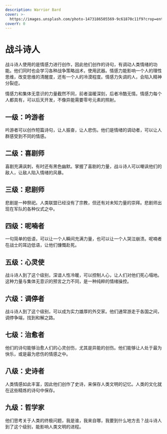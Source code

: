 ```yaml
---
description: Warrior Bard
cover: >-
  https://images.unsplash.com/photo-1473186505569-9c61870c11f9?crop=entropy&cs=srgb&fm=jpg&ixid=MnwxOTcwMjR8MHwxfHNlYXJjaHwxfHxwb2V0cnl8ZW58MHx8fHwxNjUwMjA1OTI2&ixlib=rb-1.2.1&q=85
coverY: 0
---
```


# 战斗诗人

战斗诗人使用的是情感力进行创作，因此他们创作的诗句，有调动人类情绪的功能。他们同时也会学习各种战争策略战术，使用武器。情感力能影响一个人的理性思维，改变思维的清醒度，还有一个人的冷漠程度。情感力失调的人，会陷入精神分裂症。

情感力和集体无意识的力量截然不同，前者温暖深刻，后者冷酷无情。情感力每个人都具有，可以后天开发，不像异能需要零号元素的照射。

## 一级：吟游者

吟游者可以创作短篇诗句，让人振奋，让人悲伤。他们是情绪的调动者，可以让人群感受到不同的情感。

## 二级：喜剧师

喜剧充满讽刺，有时还有黑色幽默。掌握了喜剧的力量，战斗诗人可以嘲讽他们的敌人，让敌人陷入情绪的风暴。

## 三级：悲剧师

悲剧是一种祭祀。人类联盟已经没有了宗教，但还有对未知力量的崇拜。悲剧师出现在军队的各种仪式之中。

## 四级：呢喃者

一句简单的低语，可以让一个人瞬间充满力量，也可以让一个人哭泣崩溃。呢喃者在战士的耳边低语，让他们慷慨赴死。

## 五级：心灵使

战斗诗人到了这个级别，深谙人性冷暖，可以控制人心，让人们对他们死心塌地。这种力量与集体无意识的预言之力不同，是一种纯粹的情绪操控。

## 六级：调停者

战斗诗人到了这个级别，可以成为实力雄厚的外交家。他们通常游走于各国之间，调停争端，找到和解之路。

## 七级：治愈者

他们的诗句能够治愈人们的心灵创伤，尤其是异能的创伤。他们能够让人处于最为快乐，或是最为悲伤的情感之中。

## 八级：史诗者

人类情感如此丰富，因此他们创作了史诗，来保存人类文明的记忆。人类的文化就在这些精炼的诗句中保存。

## 九级：哲学家

他们思考关于人类的终极问题，我是谁，我来自哪，我要到什么地方去？战斗诗人到了这个级别，能影响人类文明的进程。
